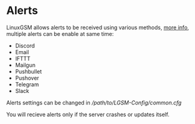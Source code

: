 # Alerts

LinuxGSM allows alerts to be received using various methods, [more info](https://docs.linuxgsm.com/alerts), multiple alerts can be enable at same time:

* Discord
* Email
* IFTTT
* Mailgun
* Pushbullet
* Pushover
* Telegram
* Slack

Alerts settings can be changed in */path/to/LGSM-Config/common.cfg*

You will recieve alerts only if the server crashes or updates itself.

